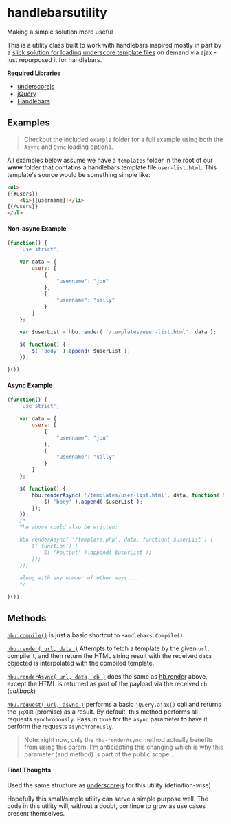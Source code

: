 handlebarsutility
=================

Making a simple solution more useful

This is a utility class built to work with handlebars inspired mostly in part by a [slick solution for loading underscore template files](http://stackoverflow.com/a/10136935/1244184) on demand via ajax - just repurposed it for handlebars.


**Required Libraries**
* [underscorejs](http://underscorejs.org/)
* [jQuery](http://jquery.com)
* [Handlebars](http://handlebarsjs.com/)


## Examples

> Checkout the included `example` folder for a full example using both the `Async` and `Sync` loading options.

All examples below assume we have a `templates` folder in the root of our **www** folder that contatins a handlebars template file `user-list.html`.  This template's source would be something simple like:
```html
<ul>
{{#users}}
    <li>{{username}}</li>
{{/users}}
</ul>
```


#### Non-async Example
```js
(function() {
    'use strict';

    var data = {
        users: [
            {
                "username": "jon"
            },
            {
                "username": "sally"
            }
        ]
    };

    var $userList = hbu.render( '/templates/user-list.html', data );

    $( function() {
        $( 'body' ).append( $userList );
    });

}());
```

#### Async Example
```js
(function() {
    'use strict';

    var data = {
        users: [
            {
                "username": "jon"
            },
            {
                "username": "sally"
            }
        ]
    };

    $( function() {
        hbu.renderAsync( '/templates/user-list.html', data, function( $userList ) {
            $( 'body' ).append( $userList );
        });
    });
    /*
    The above could also be written:

    hbu.renderAsync( '/template.php', data, function( $userList ) {
        $( function() {
            $( '#output' ).append( $userList );
        });
    });
    
    along with any number of other ways....
    */

}());
```


## Methods

<a name="hbu-compile"></a>
[`hbu.compile()`](#hbu-compile "hbu.compile") is just a basic shortcut to `Handlebars.Compile()`

<a name="hbu-render"></a>
[`hbu.render( url, data )`](#hbu-render "hbu.render( url, data )") Attempts to fetch a template by the given `url`, compile it, and then return the HTML string result with the received `data` objected is interpolated with the compiled template.

<a name="hbu-renderAsync"></a>
[`hbu.renderAsync( url, data, cb )`](#hbu-renderAsync "hbu.renderAsync( url, data, cb )") does the same as [hb.render](#hbu-render) above, except the HTML is returned as part of the payload via the received `cb` (*callback*)

<a name="hbu-request"></a>
[`hbu.request( url, async )`](#hbu-request "hbu.request( url, async )") performs a basic `jQuery.ajax()` call and returns the `jqXHR` (promise) as a result.  By default, this method performs all requests `synchronously`.  Pass in `true` for the `async` parameter to have it perform the requests `asynchronously`. 

> Note: right now, only the `hbu-renderAsync` method actually benefits from using this param.  I'm anticiapting this changing which is why this parameter (and method) is part of the public scope...

#### Final Thoughts
Used the same structure as [underscorejs](http://underscorejs.org/) for this utility (definition-wise)

Hopefully this small/simple utility can serve a simple purpose well.  The code in this utility will, without a doubt, continue to grow as use cases present themselves.
